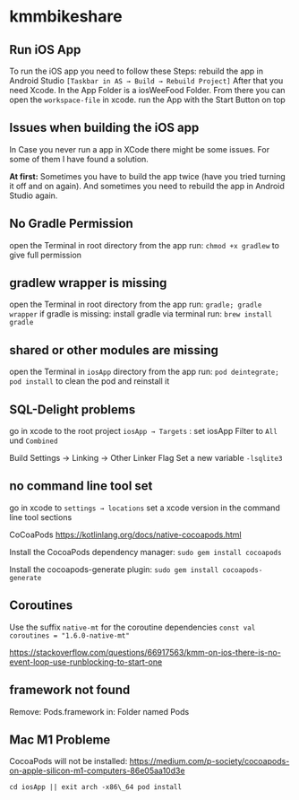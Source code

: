 # kmmbikeshare

## Run iOS App

To run the iOS app you need to follow these Steps: rebuild the app in
Android Studio `[Taskbar in AS → Build → Rebuild Project]` After that
you need Xcode. In the App Folder is a iosWeeFood Folder. From there you
can open the `workspace-file` in xcode. run the App with the Start Button
on top

## Issues when building the iOS app

In Case you never run a app in XCode there might be some issues. For
some of them I have found a solution. 

**At first:** Sometimes you have to build the app twice (have you tried turning it off and on again). And sometimes you need to rebuild the app in Android Studio
again.

## No Gradle Permission

open the Terminal in root directory from the app run: `chmod +x gradlew`
to give full permission

## gradlew wrapper is missing

open the Terminal in root directory from the app run:
`gradle; gradle wrapper` if gradle is missing: install gradle via
terminal run: `brew install gradle`

## shared or other modules are missing

open the Terminal in `iosApp` directory from the app run:
`pod deintegrate; pod install` to clean the pod and reinstall it

## SQL-Delight problems

go in xcode to the root project `iosApp → Targets` : set iosApp Filter to
`All` und `Combined` 

Build Settings → Linking → Other Linker Flag Set a new variable
`-lsqlite3`

## no command line tool set

go in xcode to `settings → locations` set a xcode version in the command
line tool sections

CoCoaPods <https://kotlinlang.org/docs/native-cocoapods.html>

Install the CocoaPods dependency manager: `sudo gem install cocoapods`

Install the cocoapods-generate plugin: `sudo gem install cocoapods-generate`

## Coroutines

Use the suffix `native-mt` for the coroutine dependencies
`const val coroutines = "1.6.0-native-mt"`

<https://stackoverflow.com/questions/66917563/kmm-on-ios-there-is-no-event-loop-use-runblocking-to-start-one>

## framework not found 
Remove: Pods.framework in: Folder named Pods

## Mac M1 Probleme

CocoaPods will not be installed:
<https://medium.com/p-society/cocoapods-on-apple-silicon-m1-computers-86e05aa10d3e>

`cd iosApp || exit arch -x86\_64 pod install`



